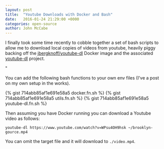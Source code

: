 ```yaml
---
layout: post
title:  "Youtube Downloads with Docker and Bash"
date:   2016-01-24 21:29:00 +0000
categories: open-source
author: John McCabe
---
```

I finally took some time recently to cobble together a set of bash scripts to allow me to download local copies of videos from youtube, heavily piggy backing off the [jbergknoff/youtube-dl](https://hub.docker.com/r/jbergknoff/youtube-dl/) Docker image and the associated [youtube-dl](https://github.com/rg3/youtube-dl) project.

<script type="text/javascript" src="https://asciinema.org/a/e0y1g6y8xvmj9u93zwrldkqnb.js" id="asciicast-e0y1g6y8xvmj9u93zwrldkqnb" async></script>"

You can add the following bash functions to your own env files (I've a post on my own setup in the works).

{% gist 714abb85af1e691e58a5 docker.fn.sh %}
{% gist 714abb85af1e691e58a5 utils.fn.sh %}
{% gist 714abb85af1e691e58a5 youtube-dl.fn.sh %}

Then assuming you have Docker running you can download a Youtube video as follows:

```
youtube-dl https://www.youtube.com/watch?v=WPsu4OH9hsk ~/brooklyn-gource.mp4
```

You can omit the target file and it will download to `./video.mp4`.
